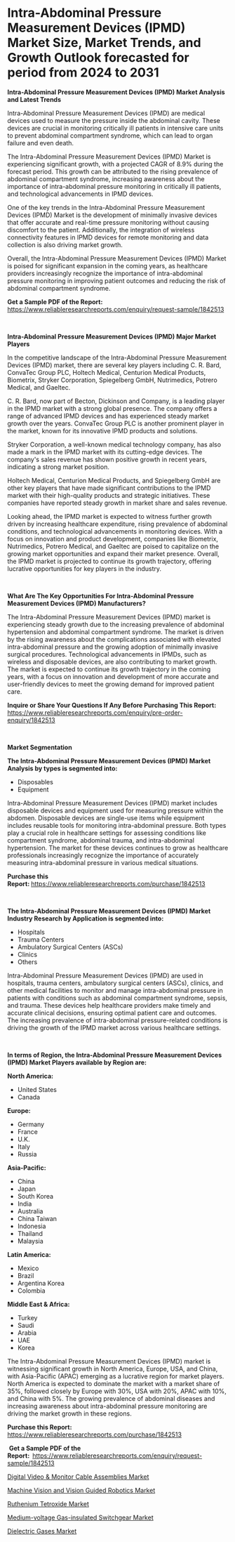 <p><h1>Intra-Abdominal Pressure Measurement Devices (IPMD) Market Size, Market Trends, and Growth Outlook forecasted for period from 2024 to 2031</h1></p><p><strong>Intra-Abdominal Pressure Measurement Devices (IPMD) Market Analysis and Latest Trends</strong></p>
<p><p>Intra-Abdominal Pressure Measurement Devices (IPMD) are medical devices used to measure the pressure inside the abdominal cavity. These devices are crucial in monitoring critically ill patients in intensive care units to prevent abdominal compartment syndrome, which can lead to organ failure and even death.</p><p>The Intra-Abdominal Pressure Measurement Devices (IPMD) Market is experiencing significant growth, with a projected CAGR of 8.9% during the forecast period. This growth can be attributed to the rising prevalence of abdominal compartment syndrome, increasing awareness about the importance of intra-abdominal pressure monitoring in critically ill patients, and technological advancements in IPMD devices.</p><p>One of the key trends in the Intra-Abdominal Pressure Measurement Devices (IPMD) Market is the development of minimally invasive devices that offer accurate and real-time pressure monitoring without causing discomfort to the patient. Additionally, the integration of wireless connectivity features in IPMD devices for remote monitoring and data collection is also driving market growth.</p><p>Overall, the Intra-Abdominal Pressure Measurement Devices (IPMD) Market is poised for significant expansion in the coming years, as healthcare providers increasingly recognize the importance of intra-abdominal pressure monitoring in improving patient outcomes and reducing the risk of abdominal compartment syndrome.</p></p>
<p><strong>Get a Sample PDF of the Report:&nbsp;</strong> <a href="https://www.reliableresearchreports.com/enquiry/request-sample/1842513">https://www.reliableresearchreports.com/enquiry/request-sample/1842513</a></p>
<p>&nbsp;</p>
<p><strong>Intra-Abdominal Pressure Measurement Devices (IPMD) Major Market Players</strong></p>
<p><p>In the competitive landscape of the Intra-Abdominal Pressure Measurement Devices (IPMD) market, there are several key players including C. R. Bard, ConvaTec Group PLC, Holtech Medical, Centurion Medical Products, Biometrix, Stryker Corporation, Spiegelberg GmbH, Nutrimedics, Potrero Medical, and Gaeltec.</p><p>C. R. Bard, now part of Becton, Dickinson and Company, is a leading player in the IPMD market with a strong global presence. The company offers a range of advanced IPMD devices and has experienced steady market growth over the years. ConvaTec Group PLC is another prominent player in the market, known for its innovative IPMD products and solutions.</p><p>Stryker Corporation, a well-known medical technology company, has also made a mark in the IPMD market with its cutting-edge devices. The company's sales revenue has shown positive growth in recent years, indicating a strong market position.</p><p>Holtech Medical, Centurion Medical Products, and Spiegelberg GmbH are other key players that have made significant contributions to the IPMD market with their high-quality products and strategic initiatives. These companies have reported steady growth in market share and sales revenue.</p><p>Looking ahead, the IPMD market is expected to witness further growth driven by increasing healthcare expenditure, rising prevalence of abdominal conditions, and technological advancements in monitoring devices. With a focus on innovation and product development, companies like Biometrix, Nutrimedics, Potrero Medical, and Gaeltec are poised to capitalize on the growing market opportunities and expand their market presence. Overall, the IPMD market is projected to continue its growth trajectory, offering lucrative opportunities for key players in the industry.</p></p>
<p>&nbsp;</p>
<p><strong>What Are The Key Opportunities For Intra-Abdominal Pressure Measurement Devices (IPMD) Manufacturers?</strong></p>
<p><p>The Intra-Abdominal Pressure Measurement Devices (IPMD) market is experiencing steady growth due to the increasing prevalence of abdominal hypertension and abdominal compartment syndrome. The market is driven by the rising awareness about the complications associated with elevated intra-abdominal pressure and the growing adoption of minimally invasive surgical procedures. Technological advancements in IPMDs, such as wireless and disposable devices, are also contributing to market growth. The market is expected to continue its growth trajectory in the coming years, with a focus on innovation and development of more accurate and user-friendly devices to meet the growing demand for improved patient care.</p></p>
<p><strong>Inquire or Share Your Questions If Any Before Purchasing This Report:</strong> <a href="https://www.reliableresearchreports.com/enquiry/pre-order-enquiry/1842513">https://www.reliableresearchreports.com/enquiry/pre-order-enquiry/1842513</a></p>
<p>&nbsp;</p>
<p><strong>Market Segmentation</strong></p>
<p><strong>The Intra-Abdominal Pressure Measurement Devices (IPMD) Market Analysis by types is segmented into:</strong></p>
<p><ul><li>Disposables</li><li>Equipment</li></ul></p>
<p><p>Intra-Abdominal Pressure Measurement Devices (IPMD) market includes disposable devices and equipment used for measuring pressure within the abdomen. Disposable devices are single-use items while equipment includes reusable tools for monitoring intra-abdominal pressure. Both types play a crucial role in healthcare settings for assessing conditions like compartment syndrome, abdominal trauma, and intra-abdominal hypertension. The market for these devices continues to grow as healthcare professionals increasingly recognize the importance of accurately measuring intra-abdominal pressure in various medical situations.</p></p>
<p><strong>Purchase this Report:&nbsp;</strong><a href="https://www.reliableresearchreports.com/purchase/1842513">https://www.reliableresearchreports.com/purchase/1842513</a></p>
<p>&nbsp;</p>
<p><strong>The Intra-Abdominal Pressure Measurement Devices (IPMD) Market Industry Research by Application is segmented into:</strong></p>
<p><ul><li>Hospitals</li><li>Trauma Centers</li><li>Ambulatory Surgical Centers (ASCs)</li><li>Clinics</li><li>Others</li></ul></p>
<p><p>Intra-Abdominal Pressure Measurement Devices (IPMD) are used in hospitals, trauma centers, ambulatory surgical centers (ASCs), clinics, and other medical facilities to monitor and manage intra-abdominal pressure in patients with conditions such as abdominal compartment syndrome, sepsis, and trauma. These devices help healthcare providers make timely and accurate clinical decisions, ensuring optimal patient care and outcomes. The increasing prevalence of intra-abdominal pressure-related conditions is driving the growth of the IPMD market across various healthcare settings.</p></p>
<p>&nbsp;</p>
<p><strong>In terms of Region, the Intra-Abdominal Pressure Measurement Devices (IPMD) Market Players available by Region are:</strong></p>
<p>
    <p> <strong> North America: </strong>
        <ul>
            <li>United States</li>
            <li>Canada</li>
        </ul>
        </p> 
    <p> <strong> Europe: </strong>
        <ul>
            <li>Germany</li>
            <li>France</li>
            <li>U.K.</li>
            <li>Italy</li>
            <li>Russia</li>
        </ul>
        </p> 
    <p> <strong> Asia-Pacific: </strong>
        <ul>
            <li>China</li>
            <li>Japan</li>
            <li>South Korea</li>
            <li>India</li>
            <li>Australia</li>
            <li>China Taiwan</li>
            <li>Indonesia</li>
            <li>Thailand</li>
            <li>Malaysia</li>
        </ul>
        </p> 
    <p> <strong> Latin America: </strong>
        <ul>
            <li>Mexico</li>
            <li>Brazil</li>
            <li>Argentina Korea</li>
            <li>Colombia</li>
        </ul>
        </p> 
    <p> <strong> Middle East & Africa: </strong>
        <ul>
            <li>Turkey</li>
            <li>Saudi</li>
            <li>Arabia</li>
            <li>UAE</li>
            <li>Korea</li>
        </ul>
    </p>
    </p>
<p><p>The Intra-Abdominal Pressure Measurement Devices (IPMD) market is witnessing significant growth in North America, Europe, USA, and China, with Asia-Pacific (APAC) emerging as a lucrative region for market players. North America is expected to dominate the market with a market share of 35%, followed closely by Europe with 30%, USA with 20%, APAC with 10%, and China with 5%. The growing prevalence of abdominal diseases and increasing awareness about intra-abdominal pressure monitoring are driving the market growth in these regions.</p></p>
<p><strong>Purchase this Report: </strong><a href="https://www.reliableresearchreports.com/purchase/1842513">https://www.reliableresearchreports.com/purchase/1842513</a></p>
<p>&nbsp;<strong>Get a Sample PDF of the Report:&nbsp;&nbsp;</strong><a href="https://www.reliableresearchreports.com/enquiry/request-sample/1842513">https://www.reliableresearchreports.com/enquiry/request-sample/1842513</a></p>
<p><strong></strong></p>
<p><p><a href="https://github.com/joannesouthgate/Market-Research-Report-List-2/blob/main/digital-video-monitor-cable-assemblies-market.md">Digital Video & Monitor Cable Assemblies Market</a></p><p><a href="https://github.com/wwwkeltoum/Market-Research-Report-List-2/blob/main/machine-vision-and-vision-guided-robotics-market.md">Machine Vision and Vision Guided Robotics Market</a></p><p><a href="https://issuu.com/reportprime-2/docs/ruthenium-tetroxide-market-size-2030.pptx">Ruthenium Tetroxide Market</a></p><p><a href="https://github.com/sofayahoo2023/Market-Research-Report-List-3/blob/main/medium-voltage-gas-insulated-switchgear-market.md">Medium-voltage Gas-insulated Switchgear Market</a></p><p><a href="https://issuu.com/reportprime-2/docs/dielectric-gases-market-size-2030.pptx">Dielectric Gases Market</a></p></p>